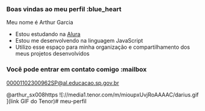 ### Boas vindas ao meu perfil :blue_heart

Meu nome é Arthur Garcia 

- Estou estudando na [Alura](https://www.alura.com.br)
- Estou me desenvolvendo na linguagem JavaScript
- Utilizo esse espaço para minha organização e compartilhamento dos meus projetos desenvolvidos

### Você pode entrar em contato comigo :mailbox

00001102300962SP@al.educacao.sp.gov.br

@arthur_sx008https
  ![://media1.tenor.com/m/mioupxUvjRoAAAAC/darius.gif
](link GIF do Tenor)# meu-perfil
